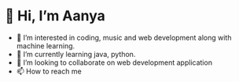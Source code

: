 # 👋 Hi, I’m Aanya
- 👀 I’m interested in coding, music and web development along with machine learning.
- 🌱 I’m currently learning java, python.
- 💞️ I’m looking to collaborate on web development application
- 📫 How to reach me 

<!---
aanyatr/aanyatr is a ✨ special ✨ repository because its `README.md` (this file) appears on your GitHub profile.
You can click the Preview link to take a look at your changes.
--->
